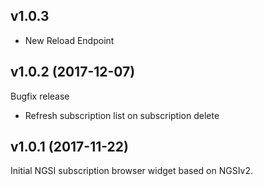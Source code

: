## v1.0.3

- New Reload Endpoint

## v1.0.2 (2017-12-07)

Bugfix release

- Refresh subscription list on subscription delete

## v1.0.1 (2017-11-22)

Initial NGSI subscription browser widget based on NGSIv2.
